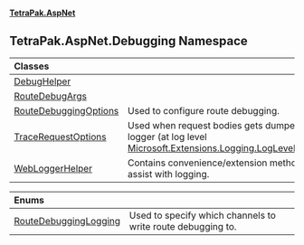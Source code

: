#### [TetraPak.AspNet](index.md 'index')
## TetraPak.AspNet.Debugging Namespace

| Classes | |
| :--- | :--- |
| [DebugHelper](TetraPak_AspNet_Debugging_DebugHelper.md 'TetraPak.AspNet.Debugging.DebugHelper') |  |
| [RouteDebugArgs](TetraPak_AspNet_Debugging_RouteDebugArgs.md 'TetraPak.AspNet.Debugging.RouteDebugArgs') |  |
| [RouteDebuggingOptions](TetraPak_AspNet_Debugging_RouteDebuggingOptions.md 'TetraPak.AspNet.Debugging.RouteDebuggingOptions') | Used to configure route debugging.<br/> |
| [TraceRequestOptions](TetraPak_AspNet_Debugging_TraceRequestOptions.md 'TetraPak.AspNet.Debugging.TraceRequestOptions') | Used when request bodies gets dumped to the logger (at log level [Microsoft.Extensions.Logging.LogLevel.Trace](https://docs.microsoft.com/en-us/dotnet/api/Microsoft.Extensions.Logging.LogLevel.Trace 'Microsoft.Extensions.Logging.LogLevel.Trace')).<br/> |
| [WebLoggerHelper](TetraPak_AspNet_Debugging_WebLoggerHelper.md 'TetraPak.AspNet.Debugging.WebLoggerHelper') | Contains convenience/extension methods to assist with logging. <br/> |

| Enums | |
| :--- | :--- |
| [RouteDebuggingLogging](TetraPak_AspNet_Debugging_RouteDebuggingLogging.md 'TetraPak.AspNet.Debugging.RouteDebuggingLogging') | Used to specify which channels to write route debugging to.<br/> |
